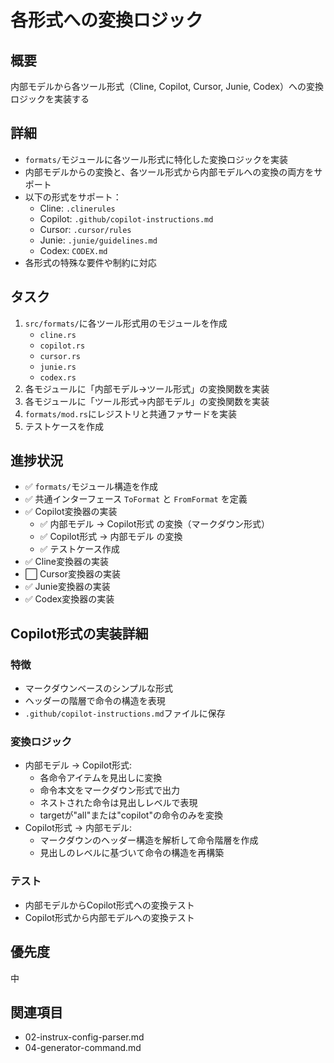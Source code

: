 # 各形式への変換ロジック

## 概要
内部モデルから各ツール形式（Cline, Copilot, Cursor, Junie, Codex）への変換ロジックを実装する

## 詳細
- `formats/`モジュールに各ツール形式に特化した変換ロジックを実装
- 内部モデルからの変換と、各ツール形式から内部モデルへの変換の両方をサポート
- 以下の形式をサポート：
  - Cline: `.clinerules`
  - Copilot: `.github/copilot-instructions.md`
  - Cursor: `.cursor/rules`
  - Junie: `.junie/guidelines.md`
  - Codex: `CODEX.md`
- 各形式の特殊な要件や制約に対応

## タスク
1. `src/formats/`に各ツール形式用のモジュールを作成
   - `cline.rs`
   - `copilot.rs`
   - `cursor.rs`
   - `junie.rs`
   - `codex.rs`
2. 各モジュールに「内部モデル→ツール形式」の変換関数を実装
3. 各モジュールに「ツール形式→内部モデル」の変換関数を実装
4. `formats/mod.rs`にレジストリと共通ファサードを実装
5. テストケースを作成

## 進捗状況
- ✅ `formats/`モジュール構造を作成
- ✅ 共通インターフェース `ToFormat` と `FromFormat` を定義
- ✅ Copilot変換器の実装
  - ✅ 内部モデル → Copilot形式 の変換（マークダウン形式）
  - ✅ Copilot形式 → 内部モデル の変換
  - ✅ テストケース作成
- ✅ Cline変換器の実装
- ⬜ Cursor変換器の実装
- ✅ Junie変換器の実装
- ✅ Codex変換器の実装

## Copilot形式の実装詳細

### 特徴
- マークダウンベースのシンプルな形式
- ヘッダーの階層で命令の構造を表現
- `.github/copilot-instructions.md`ファイルに保存

### 変換ロジック
- 内部モデル → Copilot形式:
  - 各命令アイテムを見出しに変換
  - 命令本文をマークダウン形式で出力
  - ネストされた命令は見出しレベルで表現
  - targetが"all"または"copilot"の命令のみを変換
- Copilot形式 → 内部モデル:
  - マークダウンのヘッダー構造を解析して命令階層を作成
  - 見出しのレベルに基づいて命令の構造を再構築

### テスト
- 内部モデルからCopilot形式への変換テスト
- Copilot形式から内部モデルへの変換テスト

## 優先度
中

## 関連項目
- 02-instrux-config-parser.md
- 04-generator-command.md
